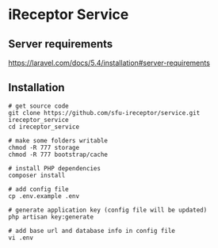 # iReceptor Service

## Server requirements
https://laravel.com/docs/5.4/installation#server-requirements


## Installation
```
# get source code
git clone https://github.com/sfu-ireceptor/service.git ireceptor_service
cd ireceptor_service

# make some folders writable
chmod -R 777 storage
chmod -R 777 bootstrap/cache

# install PHP dependencies
composer install

# add config file
cp .env.example .env

# generate application key (config file will be updated)
php artisan key:generate

# add base url and database info in config file
vi .env
```

